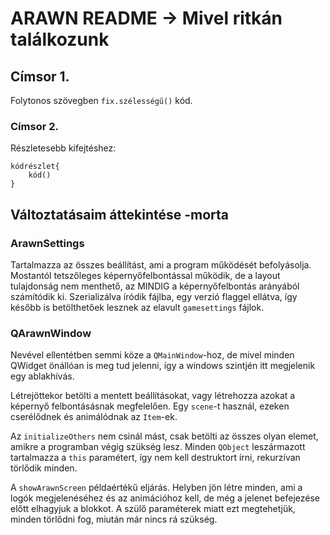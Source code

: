 ARAWN README -> Mivel ritkán találkozunk
========================================

Címsor 1.
---------

Folytonos szövegben `fix.szélességű()` kód.

### Címsor 2.

Részletesebb kifejtéshez:

    kódrészlet{
        kód()
    }

Változtatásaim áttekintése -morta
---------------------------------

### ArawnSettings

Tartalmazza az összes beállítást, ami a program működését befolyásolja.
Mostantól tetszőleges képernyőfelbontással működik, de a layout tulajdonság
nem menthető, az MINDIG a képernyőfelbontás arányából számítódik ki.
Szerializálva íródik fájlba, egy verzió flaggel ellátva, így később is
betölthetőek lesznek az elavult `gamesettings` fájlok.

### QArawnWindow

Nevével ellentétben semmi köze a `QMainWindow`-hoz, de mivel minden QWidget
önállóan is meg tud jelenni, így a windows szintjén itt megjelenik egy
ablakhívás.

Létrejöttekor betölti a mentett beállításokat, vagy létrehozza azokat a
képernyő felbontásásnak megfelelően. Egy `scene`-t használ, ezeken cserélődnek
és animálódnak az `Item`-ek.

Az `initializeOthers` nem csinál mást, csak betölti az összes olyan elemet, amikre
a programban végig szükség lesz. Minden `QObject` leszármazott tartalmazza a `this`
paramétert, így nem kell destruktort írni, rekurzívan törlődik minden.

A `showArawnScreen` példaértékű eljárás. Helyben jön létre minden, ami
a logók megjelenéséhez és az animációhoz kell, de még a jelenet befejezése előtt
elhagyjuk a blokkot. A szülő paraméterek miatt ezt megtehetjük, minden
törlődni fog, miután már nincs rá szükség.

















